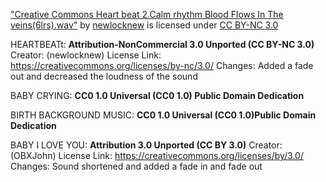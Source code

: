 ["Creative Commons Heart beat 2.Calm rhythm Blood Flows In The veins(6lrs).wav"](https://freesound.org/people/newlocknew/sounds/612642/) by [newlocknew](https://freesound.org/people/newlocknew/) is licensed under [CC BY-NC 3.0](https://creativecommons.org/licenses/by-nc/3.0/)

HEARTBEATt: **Attribution-NonCommercial 3.0 Unported (CC BY-NC 3.0)** 
Creator: (newlocknew) License Link: https://creativecommons.org/licenses/by-nc/3.0/ Changes: Added a fade out and decreased the loudness of the sound

BABY CRYING: **CC0 1.0 Universal (CC0 1.0) Public Domain Dedication**

BIRTH BACKGROUND MUSIC: **CC0 1.0 Universal (CC0 1.0)Public Domain Dedication**

BABY I LOVE YOU: **Attribution 3.0 Unported (CC BY 3.0)**
Creator: (OBXJohn) License Link: https://creativecommons.org/licenses/by/3.0/ Changes: Sound shortened and added a fade in and fade out






